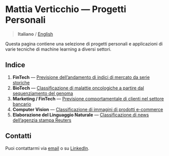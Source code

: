 # Mattia Verticchio — Progetti Personali
> **Italiano** / [English](https://github.com/MattiaVerticchio/PersonalProjects/blob/master/README_EN.md)

Questa pagina contiene una selezione di progetti personali e applicazioni di varie tecniche di machine learning a diversi settori.

## Indice
1. **FinTech** — [Previsione dell’andamento di indici di mercato da serie storiche]()
1. **BioTech** — [Classificazione di malattie oncologiche a partire dal sequenziamento del genoma]()
1. **Marketing / FinTech** — [Previsione comportamentale di clienti nel settore bancario]()
1. **Computer Vision** — [Classificazione di immagini di prodotti e-commerce]()
1. **Elaborazione del Linguaggio Naturale** — [Classificazione di news dell’agenzia stampa Reuters]()

## Contatti
Puoi contattarmi via [email](email@email.com) o su [LinkedIn](https://www.linkedin.com).

